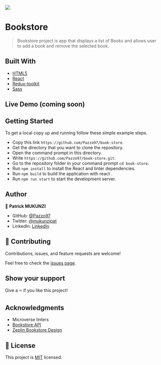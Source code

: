 ![](https://img.shields.io/badge/Microverse-blueviolet)

# Bookstore

> Bookstore project is app that displays a list of Books and allows user to add a book and remove the selected book.


## Built With

- [HTML5](https://html5.org/)
- [React](https://reactjs.org/)
- [Redux-toolkit](https://redux-toolkit.js.org/)
- [Sass](https://sass-lang.com/)

## Live Demo (coming soon)

## Getting Started

To get a local copy up and running follow these simple example steps.

- Copy this link `https://github.com/Pazzo97/book-store`.
- Get the directory that you want to clone the repository.
- Open the command prompt in this directory.
- Write `https://github.com/Pazzo97/book-store.git`.
- Go to the repository folder in your command prompt `cd book-store`.
- Run `npm install` to install the React and linter dependencies.
- Run `npm build` to build the application with react .
- Run `npm run start` to start the development server.

## Author

👤 **Patrick MUKUNZI**

- GitHub: [@Pazzo97](https://github.com/Pazzo97)
- Twitter: [@mukunzipat](https://twitter.com/mukunzipat)
- LinkedIn: [LinkedIn](https://www.linkedin.com/in/patrick-mukunzi-8389861a9/)


## 🤝 Contributing

Contributions, issues, and feature requests are welcome!

Feel free to check the [issues page](../../issues/).

## Show your support

Give a ⭐️ if you like this project!

## Acknowledgments

- Microverse linters
- [Bookstore API](https://www.notion.so/Bookstore-API-51ea269061f849118c65c0a53e88a739)
- [Zeplin Bookstore Design](https://app.zeplin.io/project/5b35a9e13227086040f8eb75/screen/5b695e29bb8c844f118f9378)

## 📝 License

This project is [MIT](./MIT.md) licensed.
